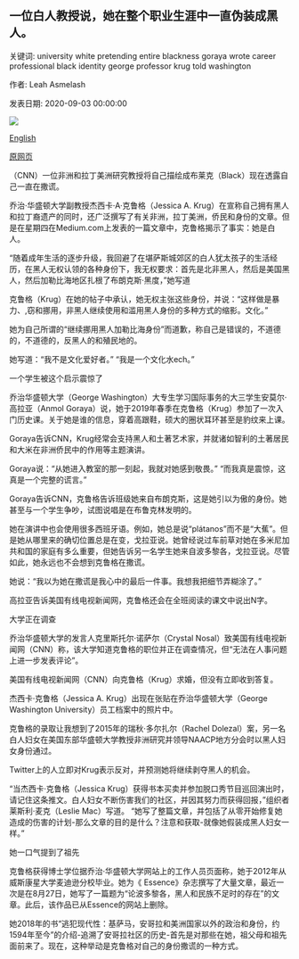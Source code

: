 ## 一位白人教授说，她在整个职业生涯中一直伪装成黑人。

关键词: university white pretending entire blackness goraya wrote career professional black identity george professor krug told washington

作者: Leah Asmelash

发表日期: 2020-09-03 00:00:00

![](https://cdn.cnn.com/cnnnext/dam/assets/200903204308-jessica-a-krug-super-tease.jpg)

[English](A%20White%20professor%20says%20she%20has%20been%20pretending%20to%20be%20Black%20for%20her%20entire%20professional%20career.md)

[原网页](https://edition.cnn.com/2020/09/03/us/jessica-krug-gwu-black-trnd/index.html)

（CNN）一位非洲和拉丁美洲研究教授将自己描绘成布莱克（Black）现在透露自己一直在撒谎。

乔治·华盛顿大学副教授杰西卡·A·克鲁格（Jessica A. Krug）在宣称自己拥有黑人和拉丁裔遗产的同时，还广泛撰写了有关非洲，拉丁美洲，侨民和身份的文章。但是在星期四在Medium.com上发表的一篇文章中，克鲁格揭示了事实：她是白人。

“随着成年生活的逐步升级，我回避了在堪萨斯城郊区的白人犹太孩子的生活经历，在黑人无权认领的各种身份下，我无权要求：首先是北非黑人，然后是美国黑人，然后加勒比海地区扎根了布朗克斯·黑度，”她写道

克鲁格（Krug）在她的帖子中承认，她无权主张这些身份，并说：“这样做是暴力、,窃和挪用，非黑人继续使用和滥用黑人身份的多种方式的缩影。文化。”

她为自己所谓的“继续挪用黑人加勒比海身份”而道歉，称自己是错误的，不道德的，不道德的，反黑人的和殖民地的。

她写道：“我不是文化爱好者。” “我是一个文化水ech。”



一个学生被这个启示震惊了

乔治华盛顿大学（George Washington）大专生学习国际事务的大三学生安莫尔·高拉亚（Anmol Goraya）说，她于2019年春季在克鲁格（Krug）参加了一次入门历史课。关于她是谁的信息，穿着高跟鞋，硕大的圈状耳环甚至是豹纹来上课。

Goraya告诉CNN，Krug经常会支持黑人和土著艺术家，并就诸如智利的土著居民和大米在非洲侨民中的作用等主题演讲。

Goraya说：“从她进入教室的那一刻起，我就对她感到敬畏。” “而我真是震惊，这真是一个完整的谎言。”

Goraya告诉CNN，克鲁格告诉班级她来自布朗克斯，这是她引以为傲的身份。她甚至与一个学生争吵，试图说唱是在布鲁克林发明的。

她在演讲中也会使用很多西班牙语。例如，她总是说“plátanos”而不是“大蕉”。但是她从哪里来的确切位置总是在变，戈拉亚说。她曾经说过车前草对她在多米尼加共和国的家庭有多么重要，但她告诉另一名学生她来自波多黎各，戈拉亚说。尽管如此，她永远也不会想到克鲁格在撒谎。

她说：“我以为她在撒谎是我心中的最后一件事。我想我把细节弄糊涂了。”

高拉亚告诉美国有线电视新闻网，克鲁格还会在全班阅读的课文中说出N字。

大学正在调查

乔治华盛顿大学的发言人克里斯托尔·诺萨尔（Crystal Nosal）致美国有线电视新闻网（CNN）称，该大学知道克鲁格的职位并正在调查情况，但“无法在人事问题上进一步发表评论”。

美国有线电视新闻网（CNN）向克鲁格（Krug）求婚，但没有立即收到答复。

杰西卡·克鲁格（Jessica A. Krug）出现在张贴在乔治华盛顿大学（George Washington University）员工档案中的照片中。

克鲁格的录取让我想到了2015年的瑞秋·多尔扎尔（Rachel Dolezal）案，另一名白人妇女在美国东部华盛顿大学教授非洲研究并领导NAACP地方分会时以黑人妇女身份通过。

Twitter上的人立即对Krug表示反对，并预测她将继续剥夺黑人的机会。





“当杰西卡·克鲁格（Jessica Krug）获得书本买卖并参加脱口秀节目巡回演出时，请记住这条推文。白人妇女不断伤害我们的社区，并因其努力而获得回报，”组织者莱斯利·麦克（Leslie Mac）写道。 “她写了整篇文章，并包括了从零开始修复她造成的伤害的计划-那么文章的目的是什么？注意和获取-就像她假装成黑人妇女一样。”

她一口气提到了祖先

克鲁格获得博士学位据乔治·华盛顿大学网站上的工作人员页面称，她于2012年从威斯康星大学麦迪逊分校毕业。她为《 Essence》杂志撰写了大量文章，最近一次是在8月27日，她写了一篇题为“论波多黎各，黑人和民族不足时的存在”的文章。此后，该作品已从Essence的网站上删除。

她2018年的书“逃犯现代性：基萨马，安哥拉和美洲国家以外的政治和身份，约1594年至今”的介绍-追溯了安哥拉社区的历史-首先是对那些在她，祖父母和祖先面前来了。现在，这种举动是克鲁格对自己的身份撒谎的一种方式。